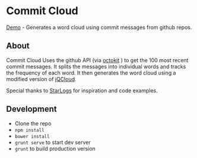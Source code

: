 # Commit Cloud

[Demo](http://lightswitch05.github.io/commit-cloud/) - 
Generates a word cloud using commit messages from github repos.

## About
Commit Cloud Uses the github API (via [octokit](https://github.com/philschatz/octokit.js) ) to get the 100 most recent commit messages. It splits the messages into individual words and tracks the frequency of each word. It then generates the word cloud using a modified version of [jQCloud](https://github.com/lucaong/jQCloud).

Special thanks to [StarLogs](https://github.com/artemave/StarLogs) for inspiration and code examples.

## Development
 - Clone the repo
 - `npm install`
 - `bower install`
 - `grunt serve` to start dev server
 - `grunt` to build production version
